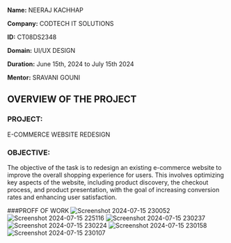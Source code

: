 **Name:** NEERAJ KACHHAP

**Company:** CODTECH IT SOLUTIONS

**ID:** CT08DS2348

**Domain:** UI/UX DESIGN

**Duration:** June 15th, 2024 to July 15th 2024

**Mentor:** SRAVANI GOUNI


## OVERVIEW OF THE PROJECT

### PROJECT: 
E-COMMERCE WEBSITE REDESIGN

### OBJECTIVE: 
The objective of the task is to redesign an existing e-commerce website to improve the overall shopping experience for users. This involves optimizing key aspects of the website, including product discovery, the checkout process, and product presentation, with the goal of increasing conversion rates and enhancing user satisfaction.

###PROFF OF WORK
![Screenshot 2024-07-15 230052](https://github.com/user-attachments/assets/ea139e2d-807d-43ee-a76e-c10fba25fe59)
![Screenshot 2024-07-15 225116](https://github.com/user-attachments/assets/ca46b5eb-498b-46dd-b83c-df4451876128)
![Screenshot 2024-07-15 230237](https://github.com/user-attachments/assets/82ab2d80-8b77-449c-aae4-fb0f1f9a58d5)
![Screenshot 2024-07-15 230224](https://github.com/user-attachments/assets/8ea429db-9148-47b6-aa8d-28ec6c6559f9)
![Screenshot 2024-07-15 230158](https://github.com/user-attachments/assets/36817dd4-1918-4440-97a3-99da91085e15)
![Screenshot 2024-07-15 230107](https://github.com/user-attachments/assets/4ed9e8ef-b3f2-4ec9-b2fa-9db62812da85)
